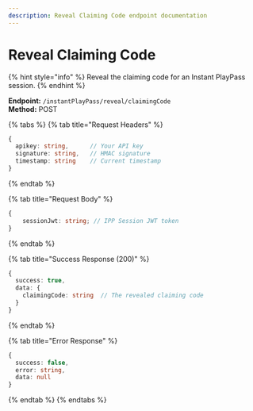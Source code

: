 ```yaml
---
description: Reveal Claiming Code endpoint documentation
---
```


# Reveal Claiming Code

{% hint style="info" %} Reveal the claiming code for an Instant PlayPass session. {% endhint %}

**Endpoint:** `/instantPlayPass/reveal/claimingCode`  
**Method:** POST

{% tabs %} {% tab title="Request Headers" %}

```typescript
{
  apikey: string,      // Your API key
  signature: string,   // HMAC signature
  timestamp: string    // Current timestamp
}
```

{% endtab %}

{% tab title="Request Body" %}

```typescript
{
    sessionJwt: string; // IPP Session JWT token
}
```

{% endtab %}

{% tab title="Success Response (200)" %}

```typescript
{
  success: true,
  data: {
    claimingCode: string  // The revealed claiming code
  }
}
```

{% endtab %}

{% tab title="Error Response" %}

```typescript
{
  success: false,
  error: string,
  data: null
}
```

{% endtab %} {% endtabs %}
